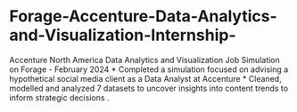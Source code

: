# Forage-Accenture-Data-Analytics-and-Visualization-Internship-
Accenture North America Data Analytics and Visualization Job Simulation on Forage - February 2024    * Completed a simulation focused on advising a hypothetical social media client    as a Data Analyst at Accenture  * Cleaned, modelled and analyzed 7 datasets to uncover insights into content    trends to inform strategic decisions .
